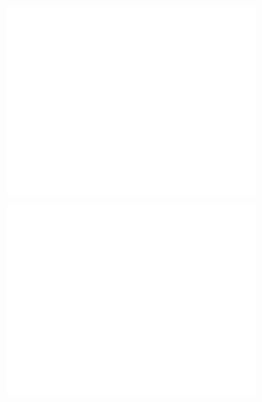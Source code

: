 <!-- If you're using "main" as default branch -->
![Metrics](https://github.com/noxan-dev/noxan-dev/blob/main/github-metrics.svg)


<a name="noxan-dev metrics"><img src="https://github.com/noxan-dev/noxan-dev/blob/main/github-metrics.svg" alt="my metrics created with lowlighter/metrics"></a>
